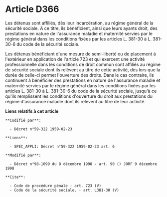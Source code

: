 # Article D366

Les détenus sont affiliés, dès leur incarcération, au régime général de la sécurité sociale. A ce titre, ils bénéficient,
ainsi que leurs ayants droit, des prestations en nature de l'assurance maladie et maternité servies par le régime général
dans les conditions fixées par les articles L. 381-30 à L. 381-30-6 du code de la sécurité sociale. 

Les détenus bénéficiant d'une mesure de semi-liberté ou de placement à l'extérieur en application de l'article 723 et qui
exercent une activité professionnelle dans les conditions de droit commun sont affiliés au régime de sécurité sociale dont
ils relèvent au titre de cette activité, dès lors que la durée de celle-ci permet l'ouverture des droits. Dans le cas
contraire, ils continuent à bénéficier des prestations en nature de l'assurance maladie et maternité servies par le régime
général dans les conditions fixées par les articles L. 381-30 à L. 381-30-6 du code de la sécurité sociale, jusqu'à ce qu'ils
remplissent les conditions d'ouverture du droit aux prestations du régime d'assurance maladie dont ils relèvent au titre de
leur activité.

**Liens relatifs à cet article**

	**Codifié par**:

	  - Décret n°59-322 1959-02-23

	**Liens**:

	  - SPEC_APPLI: Décret n°59-322 1959-02-23 art. 6

	**Modifié par**:

	  - Décret n°98-1099 du 8 décembre 1998 - art. 90 () JORF 9 décembre 1998

	**Cite**:

	  - Code de procédure pénale - art. 723 (V)
	  - Code de la sécurité sociale. - art. L381-30 (V)
